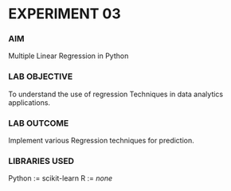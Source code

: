 # EXPERIMENT 03

### AIM
Multiple Linear Regression in Python

### LAB OBJECTIVE
To understand the use of regression Techniques in data analytics applications.

### LAB OUTCOME
Implement various Regression techniques for prediction.

### LIBRARIES USED
Python := scikit-learn
R := *none*
